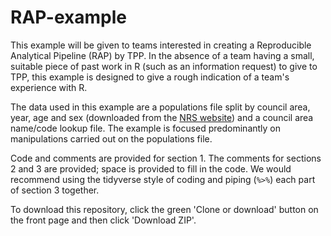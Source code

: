 # RAP-example

This example will be given to teams interested in creating a Reproducible Analytical Pipeline (RAP) by TPP. In the absence of a team having a small, suitable piece of past work in R (such as an information request) to give to TPP, this example is designed to give a rough indication of a team's experience with R.

The data used in this example are a populations file split by council area, year, age and sex (downloaded from the [NRS website](https://www.nrscotland.gov.uk/)) and a council area name/code lookup file. The example is focused predominantly on manipulations carried out on the populations file.

Code and comments are provided for section 1. The comments for sections 2 and 3 are provided; space is provided to fill in the code. We would recommend using the tidyverse style of coding and piping (`%>%`) each part of section 3 together.

To download this repository, click the green 'Clone or download' button on the front page and then click 'Download ZIP'.

